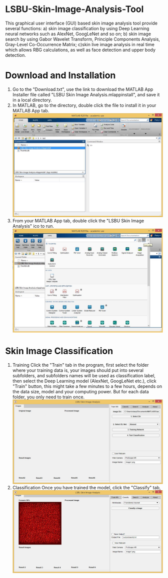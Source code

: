 # LSBU-Skin-Image-Analysis-Tool
This graphical user interface (GUI) based skin image analysis tool provide several functions: a) skin image classification by using Deep Learning neural networks such as AlexNet, GoogLeNet and so on; b) skin image search by using Gabor Wavelet Transform, Principle Components Analysis, Gray-Level Co-Occurrence Matrix; c)skin live image analysis in real time which allows RBG calculations, as well as face detection and upper body detection.
# Download and Installation
1. Go to the "Download.txt", use the link to download the MATLAB App Installer file called "LSBU Skin Image Analysis.mlappinstall", and save it in a local directory.
2. In MATLAB, go to the directory, double click the file to install it in your MATLAB App tab.
![Download and Installation](https://github.com/PerryXiao2015/LSBU-Skin-Image-Analysis-Tool/blob/master/install.jpg?raw=true)
3. From your MATLAB App tab, double click the "LSBU Skin Image Analysis" ico to run.
![Download and Installation](https://github.com/PerryXiao2015/LSBU-Skin-Image-Analysis-Tool/blob/master/run.jpg?raw=true)
# Skin Image Classification
1. Training
Click the "Train" tab in the program, first select the folder where your training data is, your images should put into several subfolders, and subfolders names will be used as classification label, then select the Deep Learning model (AlexNet, GoogLeNet etc.), click "Train" button, this might take a few minutes to a few hours, depends on the data size, model and your computing power. But for each data folder, you only need to train once.
![Download and Installation](https://github.com/PerryXiao2015/LSBU-Skin-Image-Analysis-Tool/blob/master/train.jpg?raw=true)
2. Classification
Once you have trained the model, click the "Classify" tab, 
![Download and Installation](https://github.com/PerryXiao2015/LSBU-Skin-Image-Analysis-Tool/blob/master/classify.jpg?raw=true)
